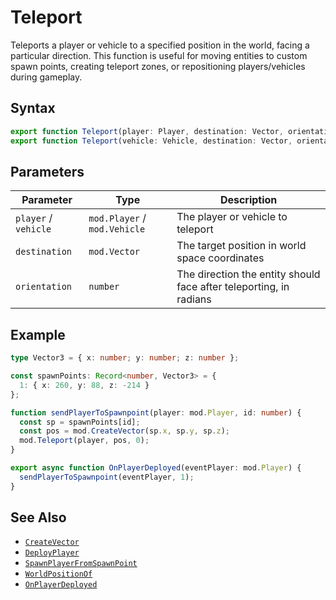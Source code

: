 # Teleport

Teleports a player or vehicle to a specified position in the world, facing a particular direction. This function is useful for moving entities to custom spawn points, creating teleport zones, or repositioning players/vehicles during gameplay.

## Syntax

```typescript
export function Teleport(player: Player, destination: Vector, orientation: number): void;
export function Teleport(vehicle: Vehicle, destination: Vector, orientation: number): void;
```

## Parameters

| Parameter            | Type                         | Description                                                        |
| -------------------- | ---------------------------- | ------------------------------------------------------------------ |
| `player` / `vehicle` | `mod.Player` / `mod.Vehicle` | The player or vehicle to teleport                                  |
| `destination`        | `mod.Vector`                 | The target position in world space coordinates                     |
| `orientation`        | `number`                     | The direction the entity should face after teleporting, in radians |

## Example

```typescript
type Vector3 = { x: number; y: number; z: number };

const spawnPoints: Record<number, Vector3> = {
  1: { x: 260, y: 88, z: -214 }
};

function sendPlayerToSpawnpoint(player: mod.Player, id: number) {
  const sp = spawnPoints[id];
  const pos = mod.CreateVector(sp.x, sp.y, sp.z);
  mod.Teleport(player, pos, 0);
}

export async function OnPlayerDeployed(eventPlayer: mod.Player) {
  sendPlayerToSpawnpoint(eventPlayer, 1);
}
```

## See Also

- [`CreateVector`](../functions/CreateVector.md)
- [`DeployPlayer`](../functions/DeployPlayer.md)
- [`SpawnPlayerFromSpawnPoint`](../functions/SpawnPlayerFromSpawnPoint.md)
- [`WorldPositionOf`](../functions/WorldPositionOf.md)
- [`OnPlayerDeployed`](../event-handlers/OnPlayerDeployed.md)
